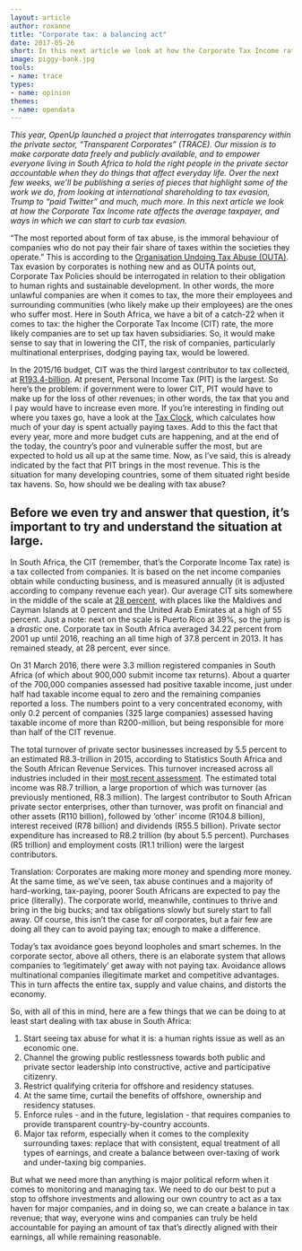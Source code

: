 ```yaml
---
layout: article
author: roxanne
title: "Corporate tax: a balancing act"
date: 2017-05-26
short: In this next article we look at how the Corporate Tax Income rate affects the average taxpayer, and ways in which we can start to curb tax evasion.
image: piggy-bank.jpg
tools:
- name: trace
types:
- name: opinion
themes:
- name: opendata
---
```

_This year, OpenUp launched a project that interrogates transparency within the private sector, “Transparent Corporates” (TRACE). Our mission is to make corporate data freely and publicly available, and to empower everyone living in South Africa to hold the right people in the private sector accountable when they do things that affect everyday life. Over the next few weeks, we’ll be publishing a series of pieces that highlight some of the work we do, from looking at international shareholding to tax evasion, Trump to “paid Twitter” and much, much more. In this next article we look at how the Corporate Tax Income rate affects the average taxpayer, and ways in which we can start to curb tax evasion._

“The most reported about form of tax abuse, is the immoral behaviour of companies who do not pay their fair share of taxes within the societies they operate.” This is according to the [Organisation Undoing Tax Abuse (OUTA)](https://www.outa.co.za/knowledge-center/understanding-tax-abuse/). Tax evasion by corporates is nothing new and as OUTA points out, Corporate Tax Policies should be interrogated in relation to their obligation to human rights and sustainable development. In other words, the more unlawful companies are when it comes to tax, the more their employees and surrounding communities (who likely make up their employees) are the ones who suffer most. Here in South Africa, we have a bit of a catch-22 when it comes to tax: the higher the Corporate Tax Income (CIT) rate, the more likely companies are to set up tax haven subsidiaries. So, it would make sense to say that in lowering the CIT, the risk of companies, particularly multinational enterprises, dodging paying tax, would be lowered. 

In the 2015/16 budget, CIT was the third largest contributor to tax collected, at [R193.4-billion](http://www.sars.gov.za/AllDocs/Documents/Tax%20Stats/Tax%20Stats%202016/Tax%20Stats%202016%20Highlights%20web.pdf). At present, Personal Income Tax (PIT) is the largest. So here’s the problem: if government were to lower CIT, PIT would have to make up for the loss of other revenues; in other words, the tax that you and I pay would have to increase even more. If you’re interesting in finding out where you taxes go, have a look at the [Tax Clock](http://code4sa.org/taxclock/), which calculates how much of your day is spent actually paying taxes. Add to this the fact that every year, more and more budget cuts are happening, and at the end of the today, the country’s poor and vulnerable suffer the most, but are expected to hold us all up at the same time. Now, as I’ve said, this is already indicated by the fact that PIT brings in the most revenue. This is the situation for many developing countries, some of them situated right beside tax havens. So, how should we be dealing with tax abuse? 

## Before we even try and answer that question, it’s important to try and understand the situation at large. 

In South Africa, the CIT (remember, that’s the Corporate Income Tax rate) is a tax collected from companies. It is based on the net income companies obtain while conducting business, and is measured annually (it is adjusted according to company revenue each year). Our average CIT sits somewhere in the middle of the scale at [28 percent](http://www.tradingeconomics.com/south-africa/corporate-tax-rate), with places like the Maldives and Cayman Islands at 0 percent and the United Arab Emirates at a high of 55 percent. Just a note: next on the scale is Puerto Rico at 39%, so the jump is a _drastic_ one. Corporate tax in South Africa averaged 34.22 percent from 2001 up until 2016, reaching an all time high of 37.8 percent in 2013. It has remained steady, at 28 percent, ever since. 

On 31 March 2016, there were 3.3 million registered companies in South Africa (of which about 900,000 submit income tax returns). About a quarter of the 700,000 companies assessed had positive taxable income, just under half had taxable income equal to zero and the remaining companies reported a loss. The numbers point to a very concentrated economy, with only 0.2 percent of companies (325 large companies) assessed having taxable income of more than R200-million, but being responsible for more than half of the CIT revenue. 

The total turnover of private sector businesses increased by 5.5 percent to an estimated R8.3-trillion in 2015, according to Statistics South Africa and the South African Revenue Services. This turnover increased across all industries included in their [most recent assessment](http://www.statssa.gov.za/?p=9165). The estimated total income was R8.7 trillion, a large proportion of which was turnover (as previously mentioned, R8.3 million). The largest contributor to South African private sector enterprises, other than turnover, was profit on financial and other assets (R110 billion), followed by ‘other’ income (R104.8 billion), interest received (R78 billion) and dividends (R55.5 billion). Private sector expenditure has increased to R8.2 trillion (by about 5.5 percent). Purchases (R5 trillion) and employment costs (R1.1 trillion) were the largest contributors. 

Translation: Corporates are making more money and spending more money. At the same time, as we’ve seen, tax abuse continues and a majority of hard-working, tax-paying, poorer South Africans are expected to pay the price (literally). The corporate world, meanwhile, continues to thrive and bring in the big bucks; and tax obligations slowly but surely start to fall away. Of course, this isn’t the case for _all_ corporates, but a fair few are doing all they can to avoid paying tax; enough to make a difference. 

Today’s tax avoidance goes beyond loopholes and smart schemes. In the corporate sector, above all others, there is an elaborate system that allows companies to ‘legitimately’ get away with not paying tax. Avoidance allows multinational companies illegitimate market and competitive advantages. This in turn affects the entire tax, supply and value chains, and distorts the economy. 

So, with all of this in mind, here are a few things that we can be doing to at least start dealing with tax abuse in South Africa: 

1. Start seeing tax abuse for what it is: a human rights issue as well as an economic one. 
2. Channel the growing public restlessness towards both public and private sector leadership into constructive, active and participative citizenry. 
3. Restrict qualifying criteria for offshore and residency statuses. 
4. At the same time, curtail the benefits of offshore, ownership and residency statuses.  
5. Enforce rules - and in the future, legislation - that requires companies to provide transparent country-by-country accounts. 
6. Major tax reform, especially when it comes to the complexity surrounding taxes: replace that with consistent, equal treatment of all types of earnings, and create a balance between over-taxing of work and under-taxing big companies. 

But what we need more than anything is major political reform when it comes to monitoring and managing tax. We need to do our best to put a stop to offshore investments and allowing our own country to act as a tax haven for major companies, and in doing so, we can create a balance in tax revenue; that way, everyone wins and companies can truly be held accountable for paying an amount of tax that’s directly aligned with their earnings, all while remaining reasonable. 
